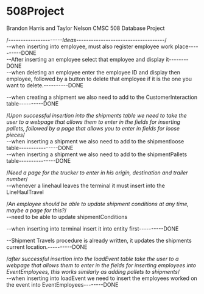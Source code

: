# 508Project
Brandon Harris and Taylor Nelson CMSC 508 Database Project


/*----------------------Ideas------------------------------------*/<br>
--when inserting into employee, must also register employee work place----------DONE<br>
--After inserting an employee select that employee and display it--------DONE<br>
--when deleting an employee enter the employee ID and display then employee, followed by a button to delete that employee if it is the one you want to delete.----------DONE<br>

--when creating a shipment we also need to add to the CustomerInteraction table----------DONE<br>

/*Upon successful insertion into the shipments table we need to take the user to a webpage that allows them to enter in the fields for inserting pallets, followed by a page that allows you to enter in fields for loose pieces*/<br>
--when inserting a shipment we also need to add to the shipmentloose table----------------DONE<br>
--when inserting a shipment we also need to add to the shipmentPallets table---------------DONE<br>

/*Need a page for the trucker to enter in his origin, destination and trailer number*/<br>
--whenever a linehaul leaves the terminal it must insert into the LineHaulTravel

/*An employee should be able to update shipment conditions at any time, maybe a page for this?*/<br>
--need to be able to update shipmentConditions

--when inserting into terminal insert it into entity first----------DONE

--Shipment Travels procedure is already written, it updates the shipments current location.----------DONE

/*after successful insertion into the loadEvent table take the user to a webpage that allows them to enter in the fields for inserting employees into EventEmployees, this works similarly as adding pallets to shipments*/<br>
--when inserting into loadEvent we need to insert the employees worked on the event into EventEmployees--------DONE
